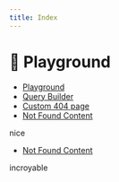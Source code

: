 ```yaml
---
title: Index
---
```


# 🎨 Playground

- [Playground](/playground)
- [Query Builder](/query-playground)
- [Custom 404 page](/404)
- [Not Found Content](/not-found-content)

nice

- [Not Found Content](/not-found-content)

incroyable
